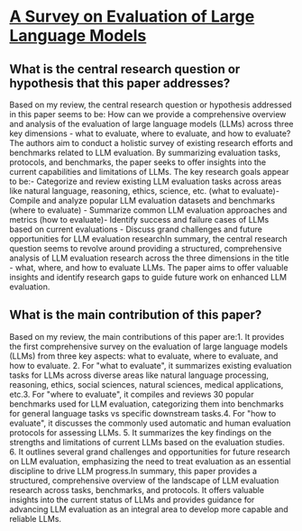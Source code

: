 # [A Survey on Evaluation of Large Language Models](https://arxiv.org/abs/2307.03109)

## What is the central research question or hypothesis that this paper addresses?

Based on my review, the central research question or hypothesis addressed in this paper seems to be: How can we provide a comprehensive overview and analysis of the evaluation of large language models (LLMs) across three key dimensions - what to evaluate, where to evaluate, and how to evaluate?The authors aim to conduct a holistic survey of existing research efforts and benchmarks related to LLM evaluation. By summarizing evaluation tasks, protocols, and benchmarks, the paper seeks to offer insights into the current capabilities and limitations of LLMs. The key research goals appear to be:- Categorize and review existing LLM evaluation tasks across areas like natural language, reasoning, ethics, science, etc. (what to evaluate)- Compile and analyze popular LLM evaluation datasets and benchmarks (where to evaluate) - Summarize common LLM evaluation approaches and metrics (how to evaluate)- Identify success and failure cases of LLMs based on current evaluations - Discuss grand challenges and future opportunities for LLM evaluation researchIn summary, the central research question seems to revolve around providing a structured, comprehensive analysis of LLM evaluation research across the three dimensions in the title - what, where, and how to evaluate LLMs. The paper aims to offer valuable insights and identify research gaps to guide future work on enhanced LLM evaluation.


## What is the main contribution of this paper?

Based on my review, the main contributions of this paper are:1. It provides the first comprehensive survey on the evaluation of large language models (LLMs) from three key aspects: what to evaluate, where to evaluate, and how to evaluate. 2. For "what to evaluate", it summarizes existing evaluation tasks for LLMs across diverse areas like natural language processing, reasoning, ethics, social sciences, natural sciences, medical applications, etc.3. For "where to evaluate", it compiles and reviews 30 popular benchmarks used for LLM evaluation, categorizing them into benchmarks for general language tasks vs specific downstream tasks.4. For "how to evaluate", it discusses the commonly used automatic and human evaluation protocols for assessing LLMs. 5. It summarizes the key findings on the strengths and limitations of current LLMs based on the evaluation studies. 6. It outlines several grand challenges and opportunities for future research on LLM evaluation, emphasizing the need to treat evaluation as an essential discipline to drive LLM progress.In summary, this paper provides a structured, comprehensive overview of the landscape of LLM evaluation research across tasks, benchmarks, and protocols. It offers valuable insights into the current status of LLMs and provides guidance for advancing LLM evaluation as an integral area to develop more capable and reliable LLMs.
